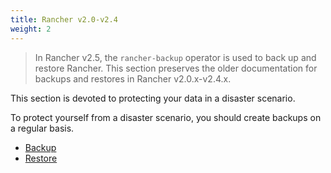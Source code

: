 ```yaml
---
title: Rancher v2.0-v2.4
weight: 2
---
```


> In Rancher v2.5, the `rancher-backup` operator is used to back up and restore Rancher. This section preserves the older documentation for backups and restores in Rancher v2.0.x-v2.4.x.

This section is devoted to protecting your data in a disaster scenario.

To protect yourself from a disaster scenario, you should create backups on a regular basis.

- [Backup](./backup)
- [Restore](./restore)

